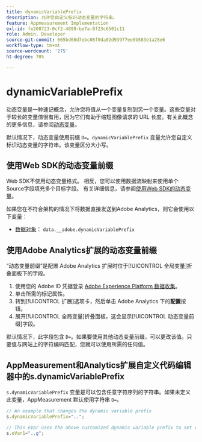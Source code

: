 ```yaml
---
title: dynamicVariablePrefix
description: 允许您自定义标识动态变量的字符串。
feature: Appmeasurement Implementation
exl-id: fe208723-0cf2-4899-be7a-8f23c6501c11
role: Admin, Developer
source-git-commit: 665bd68d7ebc08f0da02d93977ee0b583e1a28e6
workflow-type: tm+mt
source-wordcount: '275'
ht-degree: 70%

---
```


# dynamicVariablePrefix

动态变量是一种速记概念，允许您将值从一个变量复制到另一个变量。这些变量对于较长的变量值很有用，因为它们有助于缩短图像请求的 URL 长度。有关此概念的更多信息，请参阅[动态变量](../page-vars/dynamic-variables.md)。

默认情况下，动态变量使用前缀 `D=`。`dynamicVariablePrefix` 变量允许您自定义标识动态变量的字符串。该变量区分大小写。

## 使用Web SDK的动态变量前缀

Web SDK不使用动态变量格式。 相反，您可以使用数据流映射来使用单个Source字段填充多个目标字段。 有关详细信息，请参阅[使用Web SDK的动态变量](../page-vars/dynamic-variables.md#dynamic-variables-using-the-web-sdk)。

如果您在不符合架构的情况下将数据直接发送到Adobe Analytics，则它会使用以下变量：

* [数据对象](/help/implement/aep-edge/data-var-mapping.md)： `data.__adobe.dynamicVariablePrefix`

## 使用Adobe Analytics扩展的动态变量前缀

“动态变量前缀”是配置 Adobe Analytics 扩展时位于[!UICONTROL 全局变量]折叠面板下的字段。

1. 使用您的 Adobe ID 凭据登录 [Adobe Experience Platform 数据收集](https://experience.adobe.com/data-collection)。
1. 单击所需的标记属性。
1. 转到[!UICONTROL 扩展]选项卡，然后单击 Adobe Analytics 下的&#x200B;**配置**&#x200B;按钮。
1. 展开[!UICONTROL 全局变量]折叠面板，这会显示[!UICONTROL 动态变量前缀]字段。

默认情况下，此字段包含 `D=`。如果要使用其他动态变量前缀，可以更改该值。只要值与网站上的字符编码匹配，您就可以使用所需的任何值。

## AppMeasurement和Analytics扩展自定义代码编辑器中的s.dynamicVariablePrefix

`s.dynamicVariablePrefix` 变量是可以包含任意字符序列的字符串。如果未定义此变量，AppMeasurement 默认使用字符串 `D=`。

```js
// An example that changes the dynamic variable prefix
s.dynamicVariablePrefix="..";

// This eVar uses the above customized dynamic variable prefix to set eVar to page URL
s.eVar1="..g";
```
